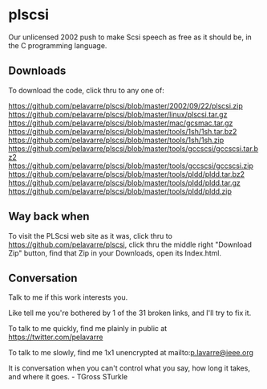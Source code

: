 # plscsi
Our unlicensed 2002 push to make Scsi speech as free as it should be, in the C programming language.

## Downloads

To download the code, click thru to any one of:

https://github.com/pelavarre/plscsi/blob/master/2002/09/22/plscsi.zip
https://github.com/pelavarre/plscsi/blob/master/linux/plscsi.tar.gz
https://github.com/pelavarre/plscsi/blob/master/mac/gcsmac.tar.gz
https://github.com/pelavarre/plscsi/blob/master/tools/1sh/1sh.tar.bz2
https://github.com/pelavarre/plscsi/blob/master/tools/1sh/1sh.zip
https://github.com/pelavarre/plscsi/blob/master/tools/gccscsi/gccscsi.tar.bz2
https://github.com/pelavarre/plscsi/blob/master/tools/gccscsi/gccscsi.zip
https://github.com/pelavarre/plscsi/blob/master/tools/pldd/pldd.tar.bz2
https://github.com/pelavarre/plscsi/blob/master/tools/pldd/pldd.tar.gz
https://github.com/pelavarre/plscsi/blob/master/tools/pldd/pldd.zip

## Way back when

To visit the PLScsi web site as it was, click thru to https://github.com/pelavarre/plscsi, click thru the middle right "Download Zip" button, find that Zip in your Downloads, open its Index.html.

## Conversation

Talk to me if this work interests you.

Like tell me you're bothered by 1 of the 31 broken links, and I'll try to fix it.

To talk to me quickly, find me plainly in public at https://twitter.com/pelavarre

To talk to me slowly, find me 1x1 unencrypted at mailto:p.lavarre@ieee.org

It is conversation when you can't control what you say, how long it takes, and where it goes. - TGross STurkle
